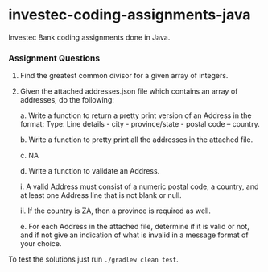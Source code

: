 # investec-coding-assignments-java
Investec Bank coding assignments done in Java.

### Assignment Questions

1. Find the greatest common divisor for a given array of integers.

2. Given the attached addresses.json file which contains an array of addresses, do the following:

   a. Write a function to return a pretty print version of an Address in the format: Type: Line details - city - province/state - postal code – country.

   b. Write a function to pretty print all the addresses in the attached file.

   c. NA

   d. Write a function to validate an Address.

   i.  A valid Address must consist of a numeric postal code, a country, and at least one Address line that is not blank or null.

   ii. If the country is ZA, then a province is required as well.

   e. For each Address in the attached file, determine if it is valid or not, and if not give an indication of what is invalid in a message format of your choice.

To test the solutions just run `./gradlew clean test`.
